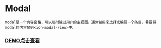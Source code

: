 # Modal

    modal是一个内容窗格，可以临时越过用户的主视图。通常被用来选择或编辑一个条目，需要将modal的内容放到<ion-modal-view>中。
    
### [DEMO点击查看](http://xinhualufang-org.github.io/ionic/Components-Modal/index.html)
